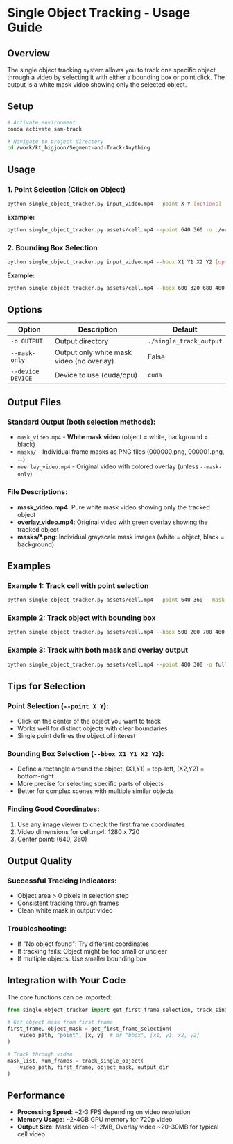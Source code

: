 # Single Object Tracking - Usage Guide

## Overview
The single object tracking system allows you to track one specific object through a video by selecting it with either a bounding box or point click. The output is a white mask video showing only the selected object.

## Setup
```bash
# Activate environment
conda activate sam-track

# Navigate to project directory
cd /work/kt_bigjoon/Segment-and-Track-Anything
```

## Usage

### 1. Point Selection (Click on Object)
```bash
python single_object_tracker.py input_video.mp4 --point X Y [options]
```

**Example:**
```bash
python single_object_tracker.py assets/cell.mp4 --point 640 360 -o ./output
```

### 2. Bounding Box Selection
```bash
python single_object_tracker.py input_video.mp4 --bbox X1 Y1 X2 Y2 [options]
```

**Example:**
```bash
python single_object_tracker.py assets/cell.mp4 --bbox 600 320 680 400 -o ./output
```

## Options

| Option | Description | Default |
|--------|-------------|---------|
| `-o OUTPUT` | Output directory | `./single_track_output` |
| `--mask-only` | Output only white mask video (no overlay) | False |
| `--device DEVICE` | Device to use (cuda/cpu) | `cuda` |

## Output Files

### Standard Output (both selection methods):
- `mask_video.mp4` - **White mask video** (object = white, background = black)
- `masks/` - Individual frame masks as PNG files (000000.png, 000001.png, ...)
- `overlay_video.mp4` - Original video with colored overlay (unless `--mask-only`)

### File Descriptions:
- **mask_video.mp4**: Pure white mask video showing only the tracked object
- **overlay_video.mp4**: Original video with green overlay showing the tracked object
- **masks/*.png**: Individual grayscale mask images (white = object, black = background)

## Examples

### Example 1: Track cell with point selection
```bash
python single_object_tracker.py assets/cell.mp4 --point 640 360 --mask-only -o cell_tracking
```

### Example 2: Track object with bounding box
```bash
python single_object_tracker.py assets/cell.mp4 --bbox 500 200 700 400 -o bbox_tracking
```

### Example 3: Track with both mask and overlay output
```bash
python single_object_tracker.py assets/cell.mp4 --point 400 300 -o full_output
```

## Tips for Selection

### Point Selection (`--point X Y`):
- Click on the center of the object you want to track
- Works well for distinct objects with clear boundaries
- Single point defines the object of interest

### Bounding Box Selection (`--bbox X1 Y1 X2 Y2`):
- Define a rectangle around the object: (X1,Y1) = top-left, (X2,Y2) = bottom-right
- More precise for selecting specific parts of objects
- Better for complex scenes with multiple similar objects

### Finding Good Coordinates:
1. Use any image viewer to check the first frame coordinates
2. Video dimensions for cell.mp4: 1280 x 720
3. Center point: (640, 360)

## Output Quality

### Successful Tracking Indicators:
- Object area > 0 pixels in selection step
- Consistent tracking through frames
- Clean white mask in output video

### Troubleshooting:
- If "No object found": Try different coordinates
- If tracking fails: Object might be too small or unclear
- If multiple objects: Use smaller bounding box

## Integration with Your Code

The core functions can be imported:

```python
from single_object_tracker import get_first_frame_selection, track_single_object

# Get object mask from first frame
first_frame, object_mask = get_first_frame_selection(
    video_path, "point", [x, y]  # or "bbox", [x1, y1, x2, y2]
)

# Track through video
mask_list, num_frames = track_single_object(
    video_path, first_frame, object_mask, output_dir
)
```

## Performance

- **Processing Speed**: ~2-3 FPS depending on video resolution
- **Memory Usage**: ~2-4GB GPU memory for 720p video
- **Output Size**: Mask video ~1-2MB, Overlay video ~20-30MB for typical cell video